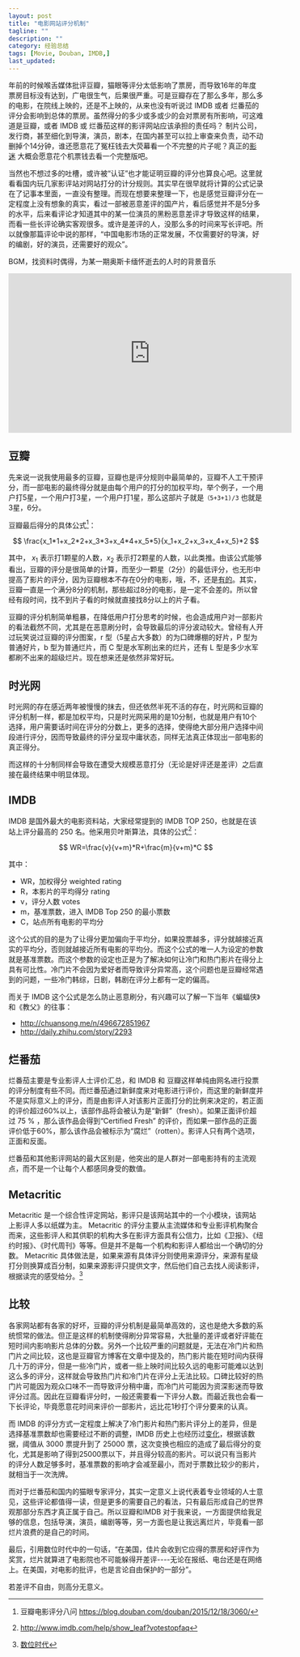 ```yaml
---
layout: post
title: "电影网站评分机制"
tagline: ""
description: ""
category: 经验总结
tags: [Movie, Douban, IMDB,]
last_updated: 
---
```


年前的时候喉舌媒体批评豆瓣，猫眼等评分太低影响了票房，而导致16年的年度票房目标没有达到，广电很生气，后果很严重。可是豆瓣存在了那么多年，那么多的电影，在院线上映的，还是不上映的，从来也没有听说过 IMDB 或者 烂番茄的评分会影响到总体的票房。虽然得分的多少或多或少的会对票房有所影响，可这难道是豆瓣，或者 IMDB 或 烂番茄这样的影评网站应该承担的责任吗？ 制片公司，发行商，甚至细化到导演，演员，剧本，在国内甚至可以拉上审查来负责，动不动删掉个14分钟，谁还愿意花了冤枉钱去大荧幕看一个不完整的片子呢？真正的[影迷](http://music.163.com/#/radio/?id=331824053&userid=228935) 大概会愿意花个机票钱去看一个完整版吧。

当然也不想过多的吐槽，或许被“认证”也才能证明豆瓣的评分也算良心吧。这里就看看国内玩几家影评站对网站打分的计分规则。其实早在很早就将计算的公式记录在了记事本里面，一直没有整理。而现在想要来整理一下，也是感觉豆瓣评分在一定程度上没有想象的真实，看过一部被恶意差评的国产片，看后感觉并不是5分多的水平，后来看评论才知道其中的某一位演员的黑粉恶意差评才导致这样的结果，而看一些长评论确实客观很多。或许是差评的人，没那么多的时间来写长评吧。所以就像那篇评论中说的那样，“中国电影市场的正常发展，不仅需要好的导演，好的编剧，好的演员，还需要好的观众”。

BGM，找资料时偶得，为某一期奥斯卡缅怀逝去的人时的背景音乐

<iframe width="560" height="315" src="https://www.youtube.com/embed/zKBDe3OxWWw" frameborder="0" allowfullscreen></iframe>

## 豆瓣

先来说一说我使用最多的豆瓣，豆瓣也是评分规则中最简单的，豆瓣不人工干预评分，而一部电影的最终得分就是由每个用户的打分的加权平均，举个例子，一个用户打5星，一个用户打3星，一个用户打1星，那么这部片子就是`（5+3+1)/3` 也就是3星，6分。

豆瓣最后得分的具体公式[^douban]： 

$$
\frac{x_1*1+x_2*2+x_3*3+x_4*4+x_5*5}{x_1+x_2+x_3+x_4+x_5}*2
$$

[^douban]: 豆瓣电影评分八问 <https://blog.douban.com/douban/2015/12/18/3060/>

其中， $x_1$ 表示打1颗星的人数，$x_2$ 表示打2颗星的人数，以此类推。由该公式能够看出，豆瓣的评分是很简单的计算，而至少一颗星（2分）的最低评分，也无形中提高了影片的评分，因为豆瓣根本不存在0分的电影，哦，不，还是[有的](https://movie.douban.com/subject/26613473/)。其实，豆瓣一直是一个满分8分的机制，那些超过8分的电影，是一定不会差的。所以曾经有段时间，找不到片子看的时候就直接找8分以上的片子看。

豆瓣的评分机制简单粗暴，在降低用户打分思考的时候，也会造成用户对一部影片的看法截然不同，尤其是在恶意刷分时，会导致最后的评分波动较大。曾经有人开过玩笑说过豆瓣的评分图案，r 型（5星占大多数）的为口碑爆棚的好片，P 型为普通好片，b 型为普通烂片，而 C 型是水军刷出来的烂片，还有 L 型是多少水军都刷不出来的超级烂片。现在想来还是依然非常好玩。

## 时光网

时光网的存在感近两年被慢慢的抹去，但还依然半死不活的存在，时光网和豆瓣的评分机制一样，都是加权平均，只是时光网采用的是10分制，也就是用户有10个选择，用户需要话时间在评分的分数上，更多的选择，使得绝大部分用户选择中间段进行评分，因而导致最终的评分呈现中庸状态，同样无法真正体现出一部电影的真正得分。

而这样的十分制同样会导致在遭受大规模恶意打分（无论是好评还是差评）之后直接在最终结果中明显体现。

## IMDB

IMDB 是国外最大的电影资料站，大家经常提到的 IMDB TOP 250，也就是在该站上评分最高的 250 名。他采用贝叶斯算法，具体的公式[^imdb]：

[^imdb]: <http://www.imdb.com/help/show_leaf?votestopfaq>

$$
WR=\frac{v}{v+m}*R+\frac{m}{v+m}*C
$$


其中：

- WR，加权得分 weighted rating
- R，本影片的平均得分 rating
- v，评分人数 votes
- m，基准票数，进入 IMDB Top 250 的最小票数
- C，站点所有电影的平均分

这个公式的目的是为了让得分更加偏向于平均分，如果投票越多，评分就越接近真实的平均分，否则就越接近所有电影的平均分。而这个公式的唯一人为设定的参数就是基准票数。而这个参数的设定也正是为了解决如何让冷门和热门影片在得分上具有可比性。冷门片不会因为爱好者而导致评分异常高，这个问题也是豆瓣经常遇到的问题，一些冷门韩综，日剧，韩剧在评分上都有一定的偏高。

而关于 IMDB 这个公式是怎么防止恶意刷分，有兴趣可以了解一下当年《蝙蝠侠》和《教父》的往事：

- <http://chuansong.me/n/496672851967>
- <http://daily.zhihu.com/story/2293>

## 烂番茄

烂番茄主要是专业影评人士评价汇总，和 IMDB 和 豆瓣这样单纯由网名进行投票的评分制度有些不同。而烂番茄通过新鲜度来对电影进行评价，而这里的新鲜度并不是实际意义上的评分，而是由影评人对该影片正面打分的比例来决定的，若正面的评价超过60%以上，该部作品将会被认为是“新鲜”（fresh）。如果正面评价超过 75 % ，那么该作品会得到“Certified Fresh” 的评价，而如果一部作品的正面评价低于60%，那么该作品会被标示为“腐烂”（rotten）。影评人只有两个选项，正面和反面。

烂番茄和其他影评网站的最大区别是，他突出的是人群对一部电影持有的主流观点，而不是一个让每个人都感同身受的数值。

## Metacritic

Metacritic 是一个综合性评定网站，影评只是该网站其中的一个小模块，该网站上影评人多以纸媒为主。 Metacritic 的评分主要从主流媒体和专业影评机构聚合而来，这些影评人和其供职的机构大多在影评方面具有公信力，比如《卫报》、《纽约时报》、《时代周刊》等等。但是并不是每一个机构和影评人都给出一个确切的分数。 Metacritic 具体做法是，如果来源有具体评分则使用来源评分，来源有星级打分则换算成百分制，如果来源影评只提供文字，然后他们自己去找人阅读影评，根据读完的感受给分。[^meta]

[^meta]: [数位时代](https://www.bnext.com.tw/article/42598/how-professional-movie-critics-work-with-movie-review-sites-in-united-states)

## 比较

各家网站都有各家的好坏，豆瓣的评分机制是最简单高效的，这也是绝大多数的系统惯常的做法。但正是这样的机制使得刷分异常容易，大批量的差评或者好评能在短时间内影响影片总体的分数。另外一个比较严重的问题就是，无法在冷门片和热门片之间比较，这也是豆瓣官方博客在文章中提及的，热门影片能在短时间内获得几十万的评分，但是一些冷门片，或者一些上映时间比较久远的电影可能难以达到这么多的评分，这样就会导致热门片和冷门片在评分上无法比较。口碑比较好的热门片可能因为观众口味不一而导致评分稍中庸，而冷门片可能因为资深影迷而导致评分过高。因此在豆瓣看评分时，一般还需要看一下评分人数。而最近我也会看一下长评论，毕竟愿意花时间来评价一部影片，远比花1秒打个评分要来的认真。

而 IMDB 的评分方式一定程度上解决了冷门影片和热门影片评分上的差异，但是选择基准票数却也需要经过不断的调整，IMDB 历史上也经历过[变化](http://www.imdb.com/list/ls050731519/)，根据该数据，阈值从 3000 票提升到了 25000 票，这次变换也相应的造成了最后得分的变化，尤其是影响了得到25000票以下，并且得分较高的影片。可以说只有当影片的评分人数足够多时，基准票数的影响才会减至最小，而对于票数比较少的影片，就相当于一次洗牌。

而对于烂番茄和国内的猫眼专家评分，其实一定意义上说代表着专业领域的人士意见，这些评论都值得一读，但是更多的需要自己的看法，只有最后形成自己的世界观那部分东西才真正属于自己。所以豆瓣和IMDB 对于我来说，一方面提供给我足够的信息，包括导演，演员，编剧等等，另一方面也是让我远离烂片，毕竟看一部烂片浪费的是自己的时间。

最后，引用数位时代中的一句话，“在美国，佳片会收到它应得的票房和好评作为奖赏，烂片就算进了电影院也不可能躲得开差评----无论在报纸、电台还是在网络上。在美国，对电影的批评，也是言论自由保护的一部分”。

若差评不自由，则高分无意义。









